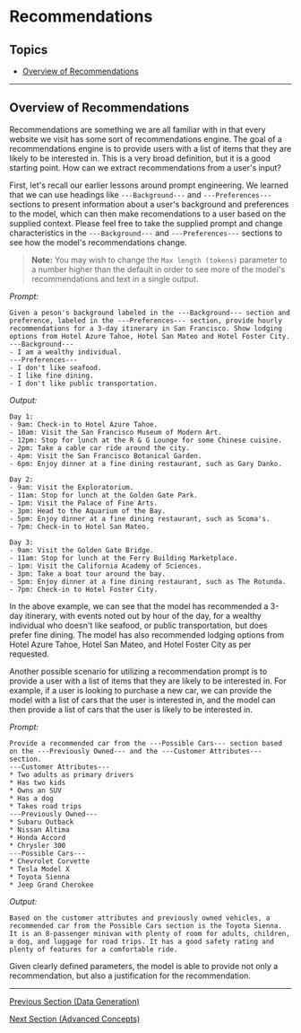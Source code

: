 # Recommendations

## Topics
- [Overview of Recommendations](#overview-of-recommendations)

---
## Overview of Recommendations
Recommendations are something we are all familiar with in that every website we visit has some sort of recommendations engine. The goal of a recommendations engine is to provide users with a list of items that they are likely to be interested in. This is a very broad definition, but it is a good starting point. How can we extract recommendations from a user's input? 

First, let's recall our earlier lessons around prompt engineering. We learned that we can use headings like `---Background---` and `---Preferences---` sections to present information about a user's background and preferences to the model, which can then make recomendations to a user based on the supplied context. Please feel free to take the supplied prompt and change characteristics in the `---Background---` and `---Preferences---` sections to see how the model's recommendations change.

> **Note:** You may wish to change the `Max length (tokens)` parameter to a number higher than the default in order to see more of the model's recommendations and text in a single output.

*Prompt:*
```
Given a peson's background labeled in the ---Background--- section and preference, labeled in the ---Preferences--- section, provide hourly recommendations for a 3-day itinerary in San Francisco. Show lodging options from Hotel Azure Tahoe, Hotel San Mateo and Hotel Foster City. 
---Background---
- I am a wealthy individual.
---Preferences---
- I don't like seafood.
- I like fine dining.
- I don't like public transportation.
```

*Output:*
```
Day 1:
- 9am: Check-in to Hotel Azure Tahoe.
- 10am: Visit the San Francisco Museum of Modern Art.
- 12pm: Stop for lunch at the R & G Lounge for some Chinese cuisine.
- 2pm: Take a cable car ride around the city.
- 4pm: Visit the San Francisco Botanical Garden.
- 6pm: Enjoy dinner at a fine dining restaurant, such as Gary Danko.

Day 2:
- 9am: Visit the Exploratorium. 
- 11am: Stop for lunch at the Golden Gate Park.
- 1pm: Visit the Palace of Fine Arts.
- 3pm: Head to the Aquarium of the Bay.
- 5pm: Enjoy dinner at a fine dining restaurant, such as Scoma's.
- 7pm: Check-in to Hotel San Mateo.

Day 3:
- 9am: Visit the Golden Gate Bridge.
- 11am: Stop for lunch at the Ferry Building Marketplace.
- 1pm: Visit the California Academy of Sciences.
- 3pm: Take a boat tour around the bay.
- 5pm: Enjoy dinner at a fine dining restaurant, such as The Rotunda.
- 7pm: Check-in to Hotel Foster City.
```
In the above example, we can see that the model has recommended a 3-day itinerary, with events noted out by hour of the day, for a wealthy individual who doesn't like seafood, or public transportation, but does prefer fine dining. The model has also recommended lodging options from Hotel Azure Tahoe, Hotel San Mateo, and Hotel Foster City as per requested.

Another possible scenario for utilizing a recommendation prompt is to provide a user with a list of items that they are likely to be interested in. For example, if a user is looking to purchase a new car, we can provide the model with a list of cars that the user is interested in, and the model can then provide a list of cars that the user is likely to be interested in. 

*Prompt:*
```
Provide a recommended car from the ---Possible Cars--- section based on the ---Previously Owned--- and the ---Customer Attributes--- section.
---Customer Attributes---
* Two adults as primary drivers
* Has two kids
* Owns an SUV
* Has a dog
* Takes road trips
---Previously Owned---
* Subaru Outback
* Nissan Altima
* Honda Accord
* Chrysler 300
---Possible Cars---
* Chevrolet Corvette
* Tesla Model X
* Toyota Sienna
* Jeep Grand Cherokee
```

*Output:*
```
Based on the customer attributes and previously owned vehicles, a recommended car from the Possible Cars section is the Toyota Sienna. It is an 8-passenger minivan with plenty of room for adults, children, a dog, and luggage for road trips. It has a good safety rating and plenty of features for a comfortable ride.
```
Given clearly defined parameters, the model is able to provide not only a recommendation, but also a justification for the recommendation.

---
[Previous Section (Data Generation)](./07_Data_Generation.md)

[Next Section (Advanced Concepts)](../03_Advanced_Concepts.md)